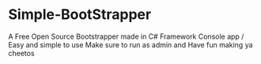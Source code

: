 # Simple-BootStrapper
A Free Open Source Bootstrapper made in C# Framework Console app / Easy and simple to use
Make sure to run as admin and Have fun making ya cheetos
